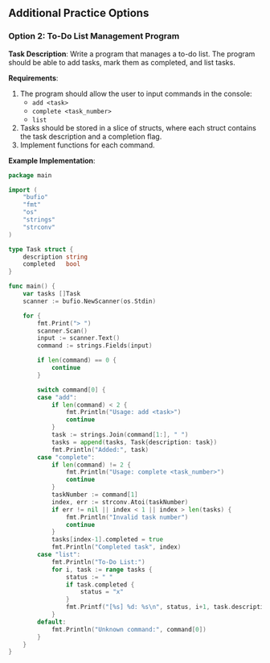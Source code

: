 ## Additional Practice Options

### Option 2: To-Do List Management Program

**Task Description**: Write a program that manages a to-do list. The program should be able to add tasks, mark them as completed, and list tasks.

**Requirements**:
1. The program should allow the user to input commands in the console:
    - `add <task>`
    - `complete <task_number>`
    - `list`
2. Tasks should be stored in a slice of structs, where each struct contains the task description and a completion flag.
3. Implement functions for each command.

**Example Implementation**:

```go
package main

import (
    "bufio"
    "fmt"
    "os"
    "strings"
    "strconv"
)

type Task struct {
    description string
    completed   bool
}

func main() {
    var tasks []Task
    scanner := bufio.NewScanner(os.Stdin)

    for {
        fmt.Print("> ")
        scanner.Scan()
        input := scanner.Text()
        command := strings.Fields(input)

        if len(command) == 0 {
            continue
        }

        switch command[0] {
        case "add":
            if len(command) < 2 {
                fmt.Println("Usage: add <task>")
                continue
            }
            task := strings.Join(command[1:], " ")
            tasks = append(tasks, Task{description: task})
            fmt.Println("Added:", task)
        case "complete":
            if len(command) != 2 {
                fmt.Println("Usage: complete <task_number>")
                continue
            }
            taskNumber := command[1]
            index, err := strconv.Atoi(taskNumber)
            if err != nil || index < 1 || index > len(tasks) {
                fmt.Println("Invalid task number")
                continue
            }
            tasks[index-1].completed = true
            fmt.Println("Completed task", index)
        case "list":
            fmt.Println("To-Do List:")
            for i, task := range tasks {
                status := " "
                if task.completed {
                    status = "x"
                }
                fmt.Printf("[%s] %d: %s\n", status, i+1, task.description)
            }
        default:
            fmt.Println("Unknown command:", command[0])
        }
    }
}
```